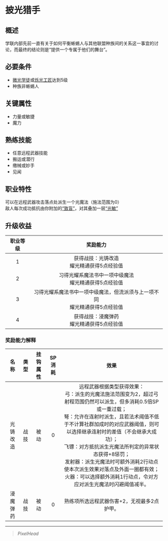 # 披光猎手

## 概述

学联内部先前一直有关于如何平衡蜥蜴人与其他联盟种族间的关系这一事宜的讨论，而最终的结论则是“提供一个专属于他们的舞台”。

## 必要条件

* <a href="../lightapprentice" target="_blank">微光学徒</a>或<a href="../lightartisan" target="_blank">烁光工匠</a>达到5级
* 种族非蜥蜴人

## 关键属性

* 力量或敏捷
* 魔力

## 熟练技能

* 任意远程武器技能
* 搬运或潜行
* 缴械或妙手
* 见闻

## 职业特性

可以在远程武器攻击落点处派生一个光魔法（施法范围为0）<br>敌人每次成功抵抗由你附加的<a href="../../../../status/normal/#致盲" target="_blank">“致盲”</a>，对其叠加一层<a href="../../../../status/mark/#光敏" target="_blank">“光敏”</a>

## 升级收益

职业等级|奖励能力
:--:|:--:
1|获得战技：光铸改造<br>耀光精通获得5点经验值
2|习得光耀系魔法书中一项中级魔法<br>耀光精通获得5点经验值
3|习得光耀系魔法书中一项中级魔法，但流派须与上一项不同<br>耀光精通获得5点经验值
4|获得战技：浸魔弹药<br>耀光精通获得5点经验值

### 奖励能力解释

名称|类型|挂钩属性|SP消耗|效果
:--:|:--:|:--:|:--:|:--:
光铸改造|战技|被动|0|远程武器根据类型获得效果：<br>弓：派生的光魔法施法范围变为2，超过弓射程范围仍然可以派生，但多消耗0.5倍SP或一重过载；<br>弩：允许在连射时派生，且若法术阈值不低于不计算社群加成时的对应武器阈值，则可以选择继承连射时的差值（不会继承大成功）；<br>飞镖：对方抵抗派生光魔法所判定的异常状态获得+8惩罚；<br>发射器：派生光魔法时可额外消耗2行动点使本次派生效果对落点及外面一圈都有效；<br>火器：可以选择额外消耗1行动点，令对方应对派生光魔法时闪避阈值减半。
浸魔弹药|战技|被动|0|熟练项所选远程武器伤害+2，无视最多2点护甲。

---

> *PixelHead*